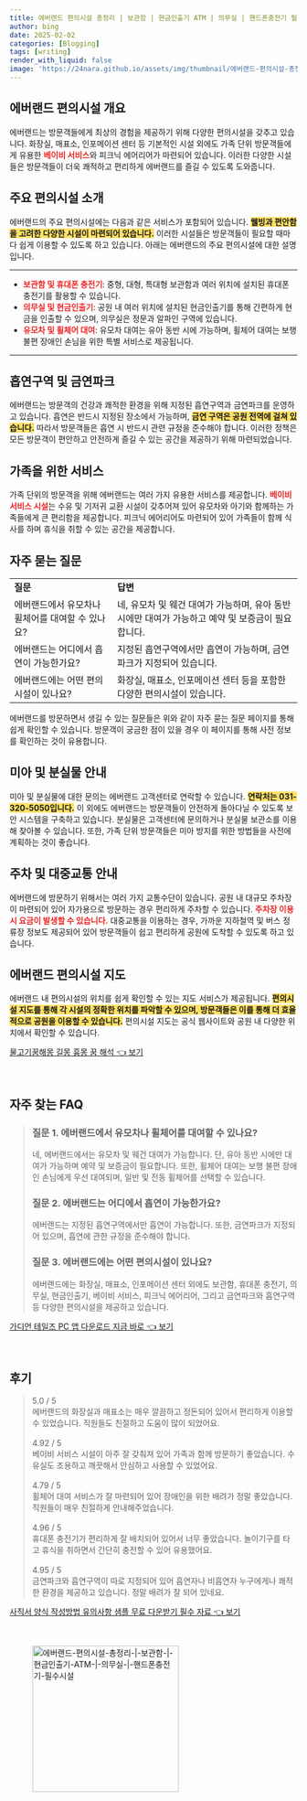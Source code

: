```yaml
---
title: 에버랜드 편의시설 총정리 | 보관함 | 현금인출기 ATM | 의무실 | 핸드폰충전기 필수시설
author: bing
date: 2025-02-02
categories: [Blogging]
tags: [writing]
render_with_liquid: false
image: 'https://24nara.github.io/assets/img/thumbnail/에버랜드-편의시설-총정리-|-보관함-|-현금인출기-ATM-|-의무실-|-핸드폰충전기-필수시설.webp'
---
```



<h2 id='에버랜드 편의시설 개요'>에버랜드 편의시설 개요</h2>

<p>에버랜드는 방문객들에게 최상의 경험을 제공하기 위해 다양한 편의시설을 갖추고 있습니다. 화장실, 매표소, 인포메이션 센터 등 기본적인 시설 외에도 가족 단위 방문객들에게 유용한 <b><span style="color: #ee2323;">베이비 서비스</span></b>와 피크닉 에어리어가 마련되어 있습니다. 이러한 다양한 시설들은 방문객들이 더욱 쾌적하고 편리하게 에버랜드를 즐길 수 있도록 도와줍니다.</p>

<h2 id='주요 편의시설 소개'>주요 편의시설 소개</h2>

<p>에버랜드의 주요 편의시설에는 다음과 같은 서비스가 포함되어 있습니다. <b><span style="background-color: #ffe066;">웰빙과 편안함을 고려한 다양한 시설이 마련되어 있습니다.</span></b> 이러한 시설들은 방문객들이 필요할 때마다 쉽게 이용할 수 있도록 하고 있습니다. 아래는 에버랜드의 주요 편의시설에 대한 설명입니다.</p>

<hr />

<ul>
    <li><b><span style="color: #ee2323;">보관함 및 휴대폰 충전기</span></b>: 중형, 대형, 특대형 보관함과 여러 위치에 설치된 휴대폰 충전기를 활용할 수 있습니다.</li>
    <li><b><span style="color: #ee2323;">의무실 및 현금인출기</span></b>: 공원 내 여러 위치에 설치된 현금인출기를 통해 간편하게 현금을 인출할 수 있으며, 의무실은 정문과 알파인 구역에 있습니다.</li>
    <li><b><span style="color: #ee2323;">유모차 및 휠체어 대여</span></b>: 유모차 대여는 유아 동반 시에 가능하며, 휠체어 대여는 보행 불편 장애인 손님을 위한 특별 서비스로 제공됩니다.</li>
</ul>

<hr />

<h2 id='흡연구역 및 금연파크'>흡연구역 및 금연파크</h2>

<p>에버랜드는 방문객의 건강과 쾌적한 환경을 위해 지정된 흡연구역과 금연파크를 운영하고 있습니다. 흡연은 반드시 지정된 장소에서 가능하며, <b><span style="background-color: #ffe066;">금연 구역은 공원 전역에 걸쳐 있습니다.</span></b> 따라서 방문객들은 흡연 시 반드시 관련 규정을 준수해야 합니다. 이러한 정책은 모든 방문객이 편안하고 안전하게 즐길 수 있는 공간을 제공하기 위해 마련되었습니다.</p>

<h2 id='가족을 위한 서비스'>가족을 위한 서비스</h2>

<p>가족 단위의 방문객을 위해 에버랜드는 여러 가지 유용한 서비스를 제공합니다. <b><span style="color: #ee2323;">베이비 서비스 시설</span></b>는 수유 및 기저귀 교환 시설이 갖추어져 있어 유모차와 아기와 함께하는 가족들에게 큰 편리함을 제공합니다. 피크닉 에어리어도 마련되어 있어 가족들이 함께 식사를 하며 휴식을 취할 수 있는 공간을 제공합니다.</p>

<h2 id='자주 묻는 질문'>자주 묻는 질문</h2>

<table>
    <tr>
        <td><b>질문</b></td>
        <td><b>답변</b></td>
    </tr>
    <tr>
        <td>에버랜드에서 유모차나 휠체어를 대여할 수 있나요?</td>
        <td>네, 유모차 및 웨건 대여가 가능하며, 유아 동반 시에만 대여가 가능하고 예약 및 보증금이 필요합니다.</td>
    </tr>
    <tr>
        <td>에버랜드는 어디에서 흡연이 가능한가요?</td>
        <td>지정된 흡연구역에서만 흡연이 가능하며, 금연파크가 지정되어 있습니다.</td>
    </tr>
    <tr>
        <td>에버랜드에는 어떤 편의시설이 있나요?</td>
        <td>화장실, 매표소, 인포메이션 센터 등을 포함한 다양한 편의시설이 있습니다.</td>
    </tr>
</table>

<p>에버랜드를 방문하면서 생길 수 있는 질문들은 위와 같이 자주 묻는 질문 페이지를 통해 쉽게 확인할 수 있습니다. 방문객이 궁금한 점이 있을 경우 이 페이지를 통해 사전 정보를 확인하는 것이 유용합니다.</p>

<h2 id='미아 및 분실물 안내'>미아 및 분실물 안내</h2>

<p>미아 및 분실물에 대한 문의는 에버랜드 고객센터로 연락할 수 있습니다. <b><span style="background-color: #ffe066;">연락처는 031-320-5050입니다.</span></b> 이 외에도 에버랜드는 방문객들이 안전하게 돌아다닐 수 있도록 보안 시스템을 구축하고 있습니다. 분실물은 고객센터에 문의하거나 분실물 보관소를 이용해 찾아볼 수 있습니다. 또한, 가족 단위 방문객들은 미아 방지를 위한 방법들을 사전에 계획하는 것이 좋습니다.</p>

<h2 id='주차 및 대중교통 안내'>주차 및 대중교통 안내</h2>

<p>에버랜드에 방문하기 위해서는 여러 가지 교통수단이 있습니다. 공원 내 대규모 주차장이 마련되어 있어 자가용으로 방문하는 경우 편리하게 주차할 수 있습니다. <b><span style="color: #ee2323;">주차장 이용 시 요금이 발생할 수 있습니다.</span></b> 대중교통을 이용하는 경우, 가까운 지하철역 및 버스 정류장 정보도 제공되어 있어 방문객들이 쉽고 편리하게 공원에 도착할 수 있도록 하고 있습니다.</p>

<h2 id='에버랜드 편의시설 지도'>에버랜드 편의시설 지도</h2>

<p>에버랜드 내 편의시설의 위치를 쉽게 확인할 수 있는 지도 서비스가 제공됩니다. <b><span style="background-color: #ffe066;">편의시설 지도를 통해 각 시설의 정확한 위치를 파악할 수 있으며, 방문객들은 이를 통해 더 효율적으로 공원을 이용할 수 있습니다.</span></b> 편의시설 지도는 공식 웹사이트와 공원 내 다양한 위치에서 확인할 수 있습니다.</p>


<p><a class="click-button" title="물고기꿈해몽 길몽 흉몽 꿈 해석" href="https://24nara.github.io/posts/%EB%AC%BC%EA%B3%A0%EA%B8%B0%EA%BF%88%ED%95%B4%EB%AA%BD-%EA%B8%B8%EB%AA%BD-%ED%9D%89%EB%AA%BD-%EA%BF%88-%ED%95%B4%EC%84%9D/" rel="dofollow">물고기꿈해몽 길몽 흉몽 꿈 해석 👈 보기</a></p><br>
<h2 id='자주_찾는_FAQ'>자주 찾는 FAQ</h2>
<div itemscope="" itemtype="https://schema.org/FAQPage"> 
<blockquote> 
<div itemscope="" itemprop="mainEntity" itemtype="https://schema.org/Question"> 
<h3 itemprop="name">질문 1. 에버랜드에서 유모차나 휠체어를 대여할 수 있나요?</h3> 
<div itemscope="" itemprop="acceptedAnswer" itemtype="https://schema.org/Answer"> 
<span itemprop="text"> 
<p>네, 에버랜드에서는 유모차 및 웨건 대여가 가능합니다. 단, 유아 동반 시에만 대여가 가능하며 예약 및 보증금이 필요합니다. 또한, 휠체어 대여는 보행 불편 장애인 손님에게 우선 대여되며, 일반 및 전동 휠체어를 선택할 수 있습니다.</p> 
</span> 
</div> 
</div> 
<div itemscope="" itemprop="mainEntity" itemtype="https://schema.org/Question"> 
<h3 itemprop="name">질문 2. 에버랜드는 어디에서 흡연이 가능한가요?</h3> 
<div itemscope="" itemprop="acceptedAnswer" itemtype="https://schema.org/Answer"> 
<span itemprop="text"> 
<p>에버랜드는 지정된 흡연구역에서만 흡연이 가능합니다. 또한, 금연파크가 지정되어 있으며, 흡연에 관한 규정을 준수해야 합니다.</p> 
</span> 
</div> 
</div> 
<div itemscope="" itemprop="mainEntity" itemtype="https://schema.org/Question"> 
<h3 itemprop="name">질문 3. 에버랜드에는 어떤 편의시설이 있나요?</h3> 
<div itemscope="" itemprop="acceptedAnswer" itemtype="https://schema.org/Answer"> 
<span itemprop="text"> 
<p>에버랜드에는 화장실, 매표소, 인포메이션 센터 외에도 보관함, 휴대폰 충전기, 의무실, 현금인출기, 베이비 서비스, 피크닉 에어리어, 그리고 금연파크와 흡연구역 등 다양한 편의시설을 제공하고 있습니다.</p> 
</span> 
</div> 
</div> 
</blockquote> 
</div>
<p><a class="click-button" title="가디언 테일즈 PC 앱 다운로드 지금 바로" href="https://24nara.github.io/posts/%EA%B0%80%EB%94%94%EC%96%B8-%ED%85%8C%EC%9D%BC%EC%A6%88-PC-%EC%95%B1-%EB%8B%A4%EC%9A%B4%EB%A1%9C%EB%93%9C-%EC%A7%80%EA%B8%88-%EB%B0%94%EB%A1%9C/" rel="dofollow">가디언 테일즈 PC 앱 다운로드 지금 바로 👈 보기</a></p><br>
<h2 id='후기'>후기</h2>
<div itemscope itemtype="https://schema.org/Product">
  <blockquote>
  <div itemprop="review" itemscope itemtype="https://schema.org/Review">
      <div itemprop="reviewRating" itemscope itemtype="https://schema.org/Rating"> <span itemprop="ratingValue">5.0</span> / <span itemprop="bestRating">5</span> </div>
      <span itemprop="reviewBody">에버랜드의 화장실과 매표소는 매우 깔끔하고 정돈되어 있어서 편리하게 이용할 수 있었습니다. 직원들도 친절하고 도움이 많이 되었어요.</span>
  </div>
  <br>
  <div itemprop="review" itemscope itemtype="https://schema.org/Review">
      <div itemprop="reviewRating" itemscope itemtype="https://schema.org/Rating"> <span itemprop="ratingValue">4.92</span> / <span itemprop="bestRating">5</span> </div>
      <span itemprop="reviewBody">베이비 서비스 시설이 아주 잘 갖춰져 있어 가족과 함께 방문하기 좋았습니다. 수유실도 조용하고 깨끗해서 안심하고 사용할 수 있었어요.</span>
  </div>
  <br>
  <div itemprop="review" itemscope itemtype="https://schema.org/Review">
      <div itemprop="reviewRating" itemscope itemtype="https://schema.org/Rating"> <span itemprop="ratingValue">4.79</span> / <span itemprop="bestRating">5</span> </div>
      <span itemprop="reviewBody">휠체어 대여 서비스가 잘 마련되어 있어 장애인을 위한 배려가 정말 좋았습니다. 직원들이 매우 친절하게 안내해주었습니다.</span>
  </div>
  <br>
  <div itemprop="review" itemscope itemtype="https://schema.org/Review">
      <div itemprop="reviewRating" itemscope itemtype="https://schema.org/Rating"> <span itemprop="ratingValue">4.96</span> / <span itemprop="bestRating">5</span> </div>
      <span itemprop="reviewBody">휴대폰 충전기가 편리하게 잘 배치되어 있어서 너무 좋았습니다. 놀이기구를 타고 휴식을 취하면서 간단히 충전할 수 있어 유용했어요.</span>
  </div>
  <br>
  <div itemprop="review" itemscope itemtype="https://schema.org/Review">
      <div itemprop="reviewRating" itemscope itemtype="https://schema.org/Rating"> <span itemprop="ratingValue">4.95</span> / <span itemprop="bestRating">5</span> </div>
      <span itemprop="reviewBody">금연파크와 흡연구역이 따로 지정되어 있어 흡연자나 비흡연자 누구에게나 쾌적한 환경을 제공하고 있습니다. 정말 배려가 잘 되어 있네요.</span>
  </div>
  </blockquote>
</div>
<p><a class="click-button" title="사직서 양식 작성방법 유의사항 샘플 무료 다운받기 필수 자료" href="https://24nara.github.io/posts/%EC%82%AC%EC%A7%81%EC%84%9C-%EC%96%91%EC%8B%9D-%EC%9E%91%EC%84%B1%EB%B0%A9%EB%B2%95-%EC%9C%A0%EC%9D%98%EC%82%AC%ED%95%AD-%EC%83%98%ED%94%8C-%EB%AC%B4%EB%A3%8C-%EB%8B%A4%EC%9A%B4%EB%B0%9B%EA%B8%B0-%ED%95%84%EC%88%98-%EC%9E%90%EB%A3%8C/" rel="dofollow">사직서 양식 작성방법 유의사항 샘플 무료 다운받기 필수 자료 👈 보기</a></p><br>
<figure class="image"><img src="https://24nara.github.io/assets/img/thumbnail/에버랜드-편의시설-총정리-|-보관함-|-현금인출기-ATM-|-의무실-|-핸드폰충전기-필수시설.webp" alt="에버랜드-편의시설-총정리-|-보관함-|-현금인출기-ATM-|-의무실-|-핸드폰충전기-필수시설" width="256" height="256"></figure>